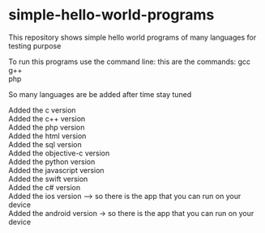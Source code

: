 # simple-hello-world-programs
This repository shows simple hello world programs of many languages for testing purpose

To run this programs use the command line:
this are the commands:
gcc <br />
g++ <br />
php <br />


So many languages are be added after time stay tuned

Added the c version <br />
Added the c++ version <br />
Added the php version <br />
Added the html version <br />
Added the sql version <br />
Added the objective-c version <br />
Added the python version <br />
Added the javascript version <br />
Added the swift version <br />
Added the c# version <br />
Added the ios version --> so there is the app that you can run on your device <br />
Added the android version -> so there is the app that you can run on your device

